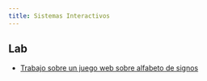 ```yaml
---
title: Sistemas Interactivos
---
```


## Lab

- [Trabajo sobre un juego web sobre alfabeto de signos](https://github.com/RedBed24/impostor_in_sign)

